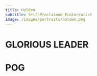 ```yaml
---
title: Holden
subtitle: Self-Proclaimed Ecoterrorist
image: /images/portraits/holden.png
---
```


# GLORIOUS LEADER
# POG